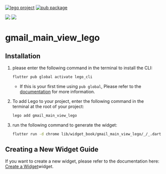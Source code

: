 [![lego project](https://img.shields.io/badge/powered%20by-lego-blue?logo=github)](https://github.com/melodysdreamj/lego)
[![pub package](https://img.shields.io/pub/v/gmail_main_view_lego.svg)](https://pub.dartlang.org/packages/gmail_main_view_lego)

[![](https://img.shields.io/badge/DISCORD-JOIN%20SERVER-5663F7?style=for-the-badge&logo=discord&logoColor=white)](https://discord.gg/zXXHvAXCug)
[![](https://img.shields.io/badge/KakaoTalk-Join%20Room-FEE500?style=for-the-badge&logo=kakao)](https://open.kakao.com/o/gEwrffbg)
# gmail_main_view_lego
[//]: # (<img src="https://github.com/user-attachments/assets/e7629537-915f-4255-aaba-d409e7c0dc30" width="200" alt="toss_intro_page_lego">)

## Installation
1. please enter the following command in the terminal to install the CLI:
    ```bash
    flutter pub global activate lego_cli
    ```
   * If this is your first time using `pub global`, Please refer to the [documentation](https://doc.junestory.com/etc/install-pub-global) for more information.


2. To add Lego to your project, enter the following command in the terminal at the root of your project:
   ```bash
   lego add gmail_main_view_lego
   ```
3. run the following command to generate the widget: 
    ```bash
    flutter run -d chrome lib/widget_book/gmail_main_view_lego/_/_.dart
    ```

## Creating a New Widget Guide
If you want to create a new widget, please refer to the documentation here: [Create a Widget](https://doc.junestory.com/widgetbook/create-widget)widget.
